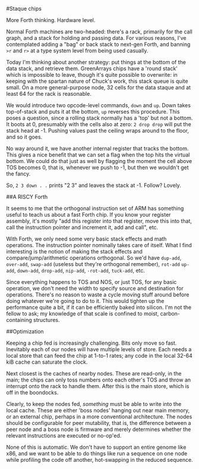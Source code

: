 #Staque chips

More Forth thinking. Hardware level.

Normal Forth machines are two-headed: there's a rack, primarily for the call graph, and a stack for holding and passing data. For various reasons, I've contemplated adding a "bag" or back stack to next-gen Forth, and banning `>r` and `r>` at a type system level from being used casually. 

Today I'm thinking about another strategy: put things at the bottom of the data stack, and retrieve them. GreenArrays chips have a 'round stack' which is impossible to leave, though it's quite possible to overwrite: in keeping with the spartan nature of Chuck's work, this stack queue is quite small. On a more general-purpose node, 32 cells for the data staque and at least 64 for the rack is reasonable. 

We would introduce two opcode-level commands, `down` and `up`. Down takes top-of-stack and puts it at the bottom, `up` reverses this procedure. This poses a question, since a rolling stack normally has a 'top' but not a bottom. It boots at 0, presumably with the cells also at zero: `2 drop drop` will put the stack head at -1. Pushing values past the ceiling wraps around to the floor, and so it goes. 

No way around it, we have another internal register that tracks the bottom. This gives a nice benefit that we can set a flag when the top hits the virtual bottom. We could do that just as well by flagging the moment the cell above TOS becomes 0, that is, whenever we push to -1, but then we wouldn't get the fancy. 

So, `2 3 down . .` prints "2 3" and leaves the stack at -1. Follow? Lovely. 

##A RISCY Forth

It seems to me that the orthogonal instruction set of ARM has something useful to teach us about a fast Forth chip. If you know your register assembly, it's mostly "add this register into that register, move this into that, call the instruction pointer and increment it, add and call", etc. 

With Forth, we only need some very basic stack effects and math operations. The instruction pointer nominally takes care of itself. What I find interesting is the notion of making the stack effects and compare/jump/arithmetic operations orthogonal. So we'd have `dup-add`, `over-add`, `swap-add` (useless but they're orthogonal remember), `rot-add` `up-add`, `down-add`, `drop-add`, `nip-add`, `-rot-add`, `tuck-add`, etc. 

Since everything happens to TOS and NOS, or just TOS, for any basic operation, we don't need the width to specify source and destination for operations. There's no reason to waste a cycle moving stuff around before doing whatever we're going to do to it. This would tighten up the performance quite a bit, if it can be efficiently baked into silicon. I'm not the fellow to ask; my knowledge of that scale is confined to moist, carbon-containing structures. 

##Optimization 

Keeping a chip fed is increasingly challenging. Bits only move so fast. Inevitably each of our nodes will have multiple levels of store. Each needs a local store that can feed the chip at 1-to-1 rates; any code in the local 32-64 kiB cache can saturate the clock. 

Next closest is the caches of nearby nodes. These are read-only, in the main; the chips can only toss numbers onto each other's TOS and throw an interrupt onto the rack to handle them. After this is the main store, which is off in the boondocks. 

Clearly, to keep the nodes fed, *something* must be able to write into the local cache. These are either 'boss nodes' hanging out near main memory, or an external chip, perhaps in a more conventional architecture. The nodes should be configurable for peer mutability, that is, the difference between a peer node and a boss node is firmware and merely determines whether the relevant instructions are executed or no-op'ed. 

None of this is automatic. We don't have to support an entire genome like x86, and we want to be able to do things like run a sequence on one node while profiling the code off another, hot-swapping in the reduced sequence. 
